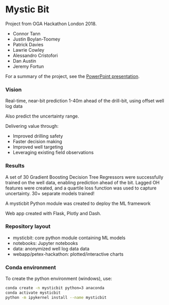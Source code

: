 # Mystic Bit

Project from OGA Hackathon London 2018.


* Connor Tann
* Justin Boylan-Toomey
* Patrick Davies
* Lawrie Cowley
* Alessandro Cristofori
* Dan Austin
* Jeremy Fortun

For a summary of the project, see the
[PowerPoint presentation](O&G_Hackathon_Mystic_Bit.pptx).


### Vision

Real-time, near-bit prediction 1-40m ahead of the drill-bit, using offset
well log data

Also predict the uncertainty range.

Delivering value through:
* Improved drilling safety
* Faster decision making 
* Improved well targeting
* Leveraging existing field observations

### Results

A set of 30 Gradient Boosting Decision Tree Regressors were successfully
trained on the well data, enabling prediction ahead of the bit.
Lagged OH features were created, and a quartile loss function
was used to capture uncertainty. 30+ separate models trained!

A mysticbit Python module was created to deploy the ML framework

Web app created with Flask, Plotly and Dash.


### Repository layout

- mysticbit: core python module containing ML models
- notebooks: Jupyter notebooks
- data: anonymized well log data data
- webapp/petex-hackathon: plotted/interactive charts

### Conda environment

To create the python environment (windows), use:
```bash
conda create -n mysticbit python=3 anaconda
conda activate mysticbit
python -m ipykernel install --name mysticbit
```


